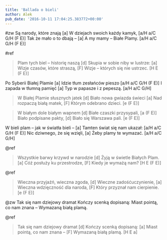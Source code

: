 ```yaml
---
title: 'Ballada o bieli'
author: Alek
pub_date: '2016-10-11 17:04:25.383772+00:00'
---
```


#zw
Są narody, które znają [a]
W dziejach swoich każdy kamyk, [a/H a/C G/H (F E)]
Tak że mało o to dbają – [a]
A my mamy – Białe Plamy. [a/H a/C G/H (F E)]

#ref
>Plam tych biel – historię naszą [d]
>Skupia w sobie niby w lustrze: [a]
>Wizje czasów, które straszą, [F]
>Wizje – których się nie ustrzec. [H E (F E)]

Po Syberii Białej Plamie [a]
Idzie tłum zesłańców pieszo [a/H a/C G/H (F E)]
I zapada w tłumną pamięć [a]
Typ w papasze i z pepeszą. [a/H a/C G/H]

>W Białej Plamie słusznych jatek [d]
>Biało nowa gwiazda świeci [a]
>Nad rozpaczą białą matek, [F]
>Którym odebrano dzieci. [e (F E)]

>W białym dole białym wapnem [d]
>Białe czaszki przysypali, [a (F E)]
>Biało podpisane pakty, [d]
>Biało się Warszawa pali. [e (F E)]

W bieli plam – jak w światła bieli – [a]
Tamten świat się nam ukazał: [a/H a/C G/H (F E)]
Nic dziwnego, że się wzięli, [a]
Żeby plamy te wymazać. [a/H a/C G/H]

@ref
>Wszystkie barwy krzywd w narodzie [d]
>Żyją w świetle Białych Plam. [a]
>Cóż posłuży ku przestrodze, [F]
>Kiedy je wymażą nam? [H E (F E)]

@ref
>Wieczna przyjaźń, wieczna zgoda, [d]
>Wieczne zadośćuczynienie, [a]
>Wieczna wdzięczność dla naroda, [F]
>Który przyznał nam cierpienie. [e (F E)]

@zw
Tak się nam dziejowy dramat
Kończy scenką dopisaną:
Miast pointą, co nam znana –
Wymazaną białą plamą.

@ref
>Tak się nam dziejowy dramat [d]
>Kończy scenką dopisaną: [a]
>Miast pointą, co nam znana – [F]
>Wymazaną białą plamą. [H E a]